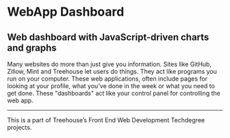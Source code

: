 # WebApp Dashboard
## Web dashboard with JavaScript-driven charts and graphs
Many websites do more than just give you information. Sites like GitHub, Zillow, Mint and Treehouse let users do things. They act like programs you run on your computer. These web applications, often include pages for looking at your profile, what you've done in the week or what you need to get done. These "dashboards" act like your control panel for controlling the web app.

------------

This is a part of Treehouse’s Front End Web Development Techdegree projects.

